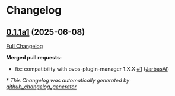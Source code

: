 # Changelog

## [0.1.1a1](https://github.com/OpenVoiceOS/ovos-tts-plugin-ahotts/tree/0.1.1a1) (2025-06-08)

[Full Changelog](https://github.com/OpenVoiceOS/ovos-tts-plugin-ahotts/compare/0.1.0...0.1.1a1)

**Merged pull requests:**

- fix: compatibility with ovos-plugin-manager 1.X.X [\#1](https://github.com/OpenVoiceOS/ovos-tts-plugin-ahotts/pull/1) ([JarbasAl](https://github.com/JarbasAl))



\* *This Changelog was automatically generated by [github_changelog_generator](https://github.com/github-changelog-generator/github-changelog-generator)*
